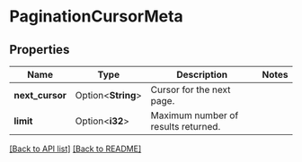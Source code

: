 # PaginationCursorMeta

## Properties

Name | Type | Description | Notes
------------ | ------------- | ------------- | -------------
**next_cursor** | Option<**String**> | Cursor for the next page. | 
**limit** | Option<**i32**> | Maximum number of results returned. | 

[[Back to API list]](../README.md#documentation-for-api-endpoints) [[Back to README]](../README.md)


